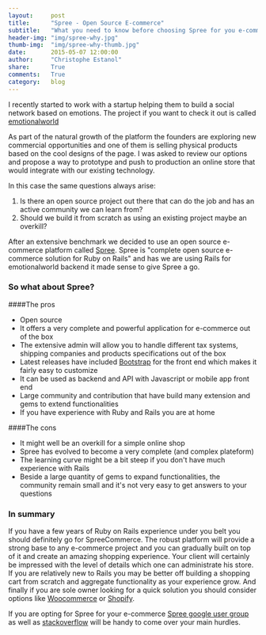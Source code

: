 ```yaml
---
layout:     post
title:      "Spree - Open Source E-commerce"
subtitle:   "What you need to know before choosing Spree for you e-commerce"
header-img: "img/spree-why.jpg"
thumb-img:  "img/spree-why-thumb.jpg"
date:       2015-05-07 12:00:00
author:     "Christophe Estanol"
share:      True
comments:   True
category:   blog
---
```


I recently started to work with a startup helping them to build a social network based on emotions. The project if you want to check it out is called [emotionalworld](https://emotionalworld.co/)

As part of the natural growth of the platform the founders are exploring new commercial opportunities and one of them is selling physical products based on the cool designs of the page.
I was asked to review our options and propose a way to prototype and push to production an online store that would integrate with our existing technology.

In this case the same questions always arise:

 1. Is there an open source project out there that can do the job and has an active community we can learn from?
 2. Should we build it from scratch as using an existing project maybe an overkill?

After an extensive benchmark we decided to use an open source e-commerce platform called [Spree](https://github.com/spree/spree). Spree is "complete open source e-commerce solution for Ruby on Rails" and has we are using Rails for emotionalworld backend it made sense to give Spree a go.


### So what about Spree?


####The pros


* Open source
* It offers a very complete and powerful application for e-commerce out of the box
* The extensive admin will allow you to handle different tax systems, shipping companies and products specifications out of the box
* Latest releases have included [Bootstrap](https://getbootstrap.com) for the front end which makes it fairly easy to customize
* It can be used as backend and API with Javascript or mobile app front end
* Large community and contribution that have build many extension and gems to extend functionalities
* If you have experience with Ruby and Rails you are at home

####The cons

* It might well be an overkill for a simple online shop
* Spree has evolved to become a very complete (and complex plateform)
* The learning curve might be a bit steep if you don't have much experience with Rails
* Beside a large quantity of gems to expand functionalities, the community remain small and  it's not very easy to get answers to your questions

### In summary

If you have a few years of Ruby on Rails experience under you belt you should definitely go for SpreeCommerce. The robust platform will provide a strong base to any e-commerce project and you can gradually built on top of it and create an amazing shopping experience. Your client will certainly be impressed with the level of details which one can administrate his store. If you are relatively new to Rails you may be better off building a shopping cart from scratch and aggregate functionality as your experience grow. And finally if you are sole owner looking for a quick solution you should consider options like [Woocommerce](http://www.woothemes.com/woocommerce/) or [Shopify](http://www.shopify.com).

If you are opting for Spree for your e-commerce [Spree google user group](https://groups.google.com/forum/#!forum/spree-user) as well as [stackoverflow](http://stackoverflow.com/questions/tagged/spree) will be handy to come over your main hurdles.
